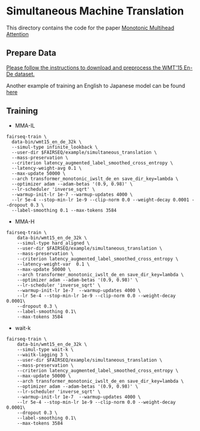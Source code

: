 # Simultaneous Machine Translation

This directory contains the code for the
paper [Monotonic Multihead Attention](https://openreview.net/forum?id=Hyg96gBKPS)

## Prepare Data

[Please follow the instructions to download and preprocess the WMT'15 En-De dataset.](https://github.com/pytorch/fairseq/tree/simulastsharedtask/examples/translation#prepare-wmt14en2desh)

Another example of training an English to Japanese model can be found [here](./enja-waitk.md)

## Training

- MMA-IL

```shell
fairseq-train \
  data-bin/wmt15_en_de_32k \
  --simul-type infinite_lookback \
  --user-dir $FAIRSEQ/example/simultaneous_translation \
  --mass-preservation \
  --criterion latency_augmented_label_smoothed_cross_entropy \
  --latency-weight-avg 0.1 \
  --max-update 50000 \
  --arch transformer_monotonic_iwslt_de_en save_dir_key=lambda \
  --optimizer adam --adam-betas '(0.9, 0.98)' \
  --lr-scheduler 'inverse_sqrt' \
  --warmup-init-lr 1e-7 --warmup-updates 4000 \
  --lr 5e-4 --stop-min-lr 1e-9 --clip-norm 0.0 --weight-decay 0.0001 --dropout 0.3 \
  --label-smoothing 0.1 --max-tokens 3584

```

- MMA-H

```shell
fairseq-train \
    data-bin/wmt15_en_de_32k \
    --simul-type hard_aligned \
    --user-dir $FAIRSEQ/example/simultaneous_translation \
    --mass-preservation \
    --criterion latency_augmented_label_smoothed_cross_entropy \
    --latency-weight-var  0.1 \
    --max-update 50000 \
    --arch transformer_monotonic_iwslt_de_en save_dir_key=lambda \
    --optimizer adam --adam-betas '(0.9, 0.98)' \
    --lr-scheduler 'inverse_sqrt' \
    --warmup-init-lr 1e-7  --warmup-updates 4000 \
    --lr 5e-4 --stop-min-lr 1e-9 --clip-norm 0.0 --weight-decay 0.0001\
    --dropout 0.3 \
    --label-smoothing 0.1\
    --max-tokens 3584
```

- wait-k

```shell
fairseq-train \
    data-bin/wmt15_en_de_32k \
    --simul-type wait-k \
    --waitk-lagging 3 \
    --user-dir $FAIRSEQ/example/simultaneous_translation \
    --mass-preservation \
    --criterion latency_augmented_label_smoothed_cross_entropy \
    --max-update 50000 \
    --arch transformer_monotonic_iwslt_de_en save_dir_key=lambda \
    --optimizer adam --adam-betas '(0.9, 0.98)' \
    --lr-scheduler 'inverse_sqrt' \
    --warmup-init-lr 1e-7  --warmup-updates 4000 \
    --lr 5e-4 --stop-min-lr 1e-9 --clip-norm 0.0 --weight-decay 0.0001\
    --dropout 0.3 \
    --label-smoothing 0.1\
    --max-tokens 3584
```
